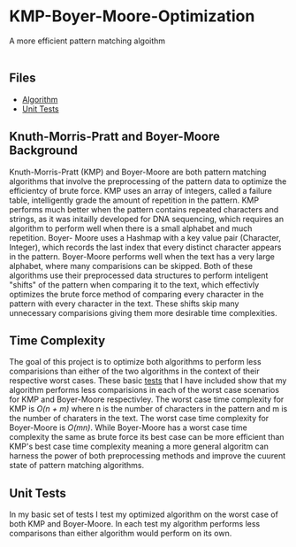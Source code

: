 # KMP-Boyer-Moore-Optimization
A more efficient pattern matching algoithm
<br></br>
## Files 

* [Algorithm](https://github.com/jschaedler/KMP-Boyer-Moore-Optimization/blob/master/Algorithm.java)
* [Unit Tests](https://github.com/jschaedler/KMP-Boyer-Moore-Optimization/blob/master/KMPBoyerMooreTests.java)



## Knuth-Morris-Pratt and Boyer-Moore Background
Knuth-Morris-Pratt (KMP) and Boyer-Moore are both pattern matching algorithms that involve the preprocessing of the pattern data to optimize the efficientcy of brute force.
KMP uses an array of integers, called a failure table, intelligently grade the amount of repetition in the pattern. KMP performs much better when the pattern contains repeated 
characters and strings, as it was initailly developed for DNA sequencing, which requires an algorithm to perform well when there is a small alphabet and much repetition. Boyer-
Moore uses a Hashmap with a key value pair (Character, Integer), which records the last index that every distinct character appears in the pattern. Boyer-Moore performs well when
the text has a very large alphabet, where many comparisions can be skipped. Both of these algorithms use their preprocessed data structures to perform inteligent "shifts" of the 
pattern when comparing it to the text, which effectivly optimizes the brute force method of comparing every character in the pattern with every character in the text. These shifts
skip many unnecessary comparisions giving them more desirable time complexities.



## Time Complexity
The goal of this project is to optimize both algorithms to perform less comparisions than either of the two algorithms in the context of their respective worst cases. These basic
[tests](https://github.com/jschaedler/KMP-Boyer-Moore-Optimization/blob/master/KMPBoyerMooreTests.java) that I have included show that my algorithm performs less comparisions in
each of the worst case scenarios for KMP and Boyer-Moore respectivley. The worst case time complexity for KMP is *O(n + m)* where n is the number of characters in the pattern 
and m is the number of charaters in the text. The worst case time complexity for Boyer-Moore is *O(mn)*. While Boyer-Moore has a worst case time complexity the same as brute force
its best case can be more efficient than KMP's best case time complexity meaning a more general algoritm can harness the power of both preprocessing methods and improve the 
cuurent state of pattern matching algorithms. 


## Unit Tests
In my basic set of tests I test my optimized algorithm on the worst case of both KMP and Boyer-Moore. In each test my algorithm performs less comparisons than either algorithm 
would perform on its own. 

